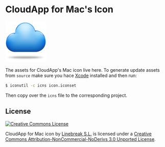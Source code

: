 # CloudApp for Mac's Icon

![icon-preview](https://github.com/cloudapp/icon/raw/master/icon.iconset/icon_128x128.png)

The assets for CloudApp's Mac icon live here. To generate update assets from
`source` make sure you hace [Xcode](https://developer.apple.com/xcode/)
installed and then run:

```bash
$ iconutil -c icns icon.iconset
```

Then copy over the `icns` file to the corresponding project.

## License

<a rel="license" href="http://creativecommons.org/licenses/by-nc-nd/3.0/deed.en_US">
  <img alt="Creative Commons License" src="http://i.creativecommons.org/l/by-nc-nd/3.0/88x31.png" />
</a>

<span xmlns:dct="http://purl.org/dc/terms/" property="dct:title">CloudApp for Mac icon</span> by <a xmlns:cc="http://creativecommons.org/ns#" href="http://getcloudapp.com" property="cc:attributionName" rel="cc:attributionURL">Linebreak S.L.</a> is licensed under a <a rel="license" href="http://creativecommons.org/licenses/by-nc-nd/3.0/deed.en_US">Creative Commons Attribution-NonCommercial-NoDerivs 3.0 Unported License</a>.
